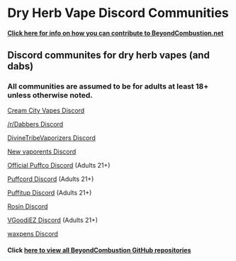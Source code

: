 # Dry Herb Vape Discord Communities

#### [Click here for info on how you can contribute to BeyondCombustion.net](https://github.com/BeyondCombustion/How-To-Contribute/blob/main/README.md)

## Discord communites for dry herb vapes (and dabs)

### All communities are assumed to be for adults at least 18+ unless otherwise noted.

[Cream City Vapes Discord](https://discord.gg/R83RxCZf3z)

[/r/Dabbers Discord](https://discord.gg/7BsD3BG6uK)

[DivineTribeVaporizers Discord](https://discord.gg/ZSqg2HYPTY)

[New vaporents Discord](https://discord.gg/DNyeZHfjqg)

[Official Puffco Discord](https://discord.gg/cdd7WpugHm) (Adults 21+)

[Puffcord Discord](https://discord.gg/3RkZJUjehe) (Adults 21+)

[Puffitup Discord](https://discord.gg/24Xxxmcbdg) (Adults 21+)

[Rosin Discord](https://discord.gg/mfvSG6w3Pa)

[VGoodiEZ Discord](https://discord.gg/UETxShF9sr) (Adults 21+)

[waxpens Discord](https://discord.gg/JPzZ4U6SrC)


#### Click [here to view all BeyondCombustion GitHub repositories](https://github.com/BeyondCombustion?tab=repositories)
